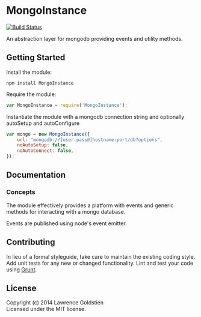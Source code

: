 # MongoInstance

[![Build Status](https://secure.travis-ci.org/lgoldstien/MongoInstance.png?branch=master)](http://travis-ci.org/lgoldstien/MongoInstance)

An abstraction layer for mongodb providing events and utility methods.

## Getting Started
Install the module:
```
npm install MongoInstance
```

Require the module:
```javascript
var MongoInstance = require('MongoInstance');
```

Instantiate the module with a mongodb connection string and optionally autoSetup and autoConfigure
```javascript
var mongo = new MongoInstance({
    url: "mongodb://[user:pass@]hostname:port/db?options",
    noAutoSetup: false,
    noAutoConnect: false,
});
```

## Documentation

### Concepts

The module effectively provides a platform with events and generic methods for interacting with a mongo database.

Events are published using node's event emitter.

## Contributing
In lieu of a formal styleguide, take care to maintain the existing coding style. Add unit tests for any new or changed functionality. Lint and test your code using [Grunt](http://gruntjs.com/).

## License
Copyright (c) 2014 Lawrence Goldstien  
Licensed under the MIT license.
